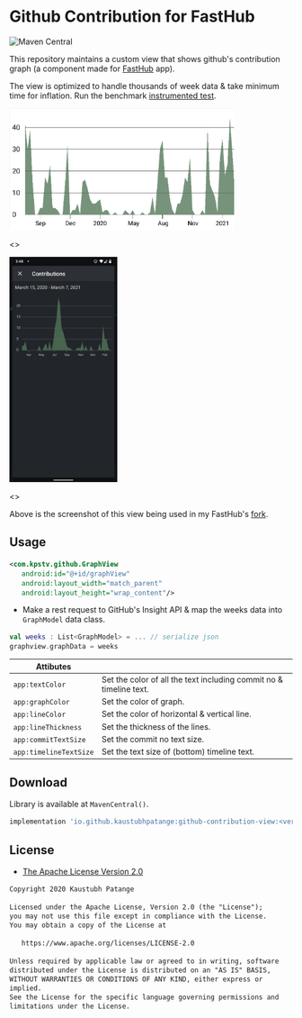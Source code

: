 # Github Contribution for FastHub

![Maven Central](https://img.shields.io/maven-central/v/io.github.kaustubhpatange/github-contribution-view)

This repository maintains a custom view that shows github's contribution graph (a component made for [FastHub](https://github.com/k0shk0sh/FastHub) app).

The view is optimized to handle thousands of week data & take minimum time for inflation. Run the benchmark [instrumented test](https://github.com/KaustubhPatange/fasthub-contribution-view/blob/master/sample/src/androidTest/java/com/kpstv/github_sample/BenchmarkTest.kt).

<img src="art/sample.png" width="400px">

<>

<img src="art/fasthub-screenshort.png" height="400px">

<>

Above is the screenshot of this view being used in my FastHub's [fork](https://github.com/KaustubhPatange/FastHub).

## Usage

```xml
<com.kpstv.github.GraphView
   android:id="@+id/graphView"
   android:layout_width="match_parent"
   android:layout_height="wrap_content"/>
```

- Make a rest request to GitHub's Insight API & map the weeks data into `GraphModel` data class.

```kotlin
val weeks : List<GraphModel> = ... // serialize json
graphview.graphData = weeks
```

| Attibutes              |                                                                    |
| ---------------------- | ------------------------------------------------------------------ |
| `app:textColor`        | Set the color of all the text including commit no & timeline text. |
| `app:graphColor`       | Set the color of graph.                                            |
| `app:lineColor`        | Set the color of horizontal & vertical line.                       |
| `app:lineThickness`    | Set the thickness of the lines.                                    |
| `app:commitTextSize`   | Set the commit no text size.                                       |
| `app:timelineTextSize` | Set the text size of (bottom) timeline text.                       |

## Download

Library is available at `MavenCentral()`.

```groovy
implementation 'io.github.kaustubhpatange:github-contribution-view:<version>'
```

## License

- [The Apache License Version 2.0](https://www.apache.org/licenses/LICENSE-2.0.txt)

```
Copyright 2020 Kaustubh Patange

Licensed under the Apache License, Version 2.0 (the "License");
you may not use this file except in compliance with the License.
You may obtain a copy of the License at

   https://www.apache.org/licenses/LICENSE-2.0

Unless required by applicable law or agreed to in writing, software
distributed under the License is distributed on an "AS IS" BASIS,
WITHOUT WARRANTIES OR CONDITIONS OF ANY KIND, either express or implied.
See the License for the specific language governing permissions and
limitations under the License.
```
